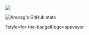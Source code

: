  <img src="https://img.shields.io/badge/python-3776AB?style=flat&logo=python&logoColor=black"/>

![Anurag's GitHub stats](https://github-readme-stats.vercel.app/api?username=iyongchan&show_icons=true&theme=radical)

?style=for-the-badge&logo=appveyor

